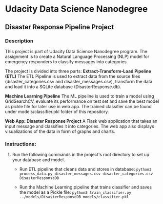 # Udacity Data Science Nanodegree
## Disaster Response Pipeline Project 
### Description
This project is part of Udacity Data Science Nanodegree program. 
The assignment is to create a Natural Language Processing (NLP) model for emergency responders to classify messages into categories.

The project is divided into three parts: 
**Extract-Transform-Load Pipeline (ETL)**
The ETL Pipeline is used to extract data from the source files (disaster_categories.csv and disaster_messages.csv), transform the data and load it into a SQLite database (DisasterResponse.db).

**Machine Learning Pipeline** 
The ML pipeline is used to train a model using GridSearchCV, evaluate its performance on test set and save the best model as pickle file for later use in web app. The trained classifier can be found under models/classifier.pkl folder of this repository.

**Web App: Disaster Response Project** 
A Flask web application that takes an input message and classifies it into categories. The web app also displays visualizations of the data in form of graphs and charts.

### Instructions:
1) Run the following commands in the project's root directory to set up your database and model.
    - Run ETL pipeline that cleans data and stores in database:
    ```python3 process_data.py disaster_messages.csv disaster_categories.csv DisasterResponseDB```
    
    - Run the Machine Learning pipeline that trains classifier and saves the model as a Pickle file: 
    ```python3 train_classifier.py ../models/DisasterResponseDB models/classifier.pkl```

